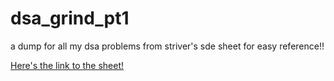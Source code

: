 # dsa_grind_pt1
a dump for all my dsa problems from striver's sde sheet for easy reference!! 

[Here's the link to the sheet!](https://takeuforward.org/interviews/strivers-sde-sheet-top-coding-interview-problems/)
